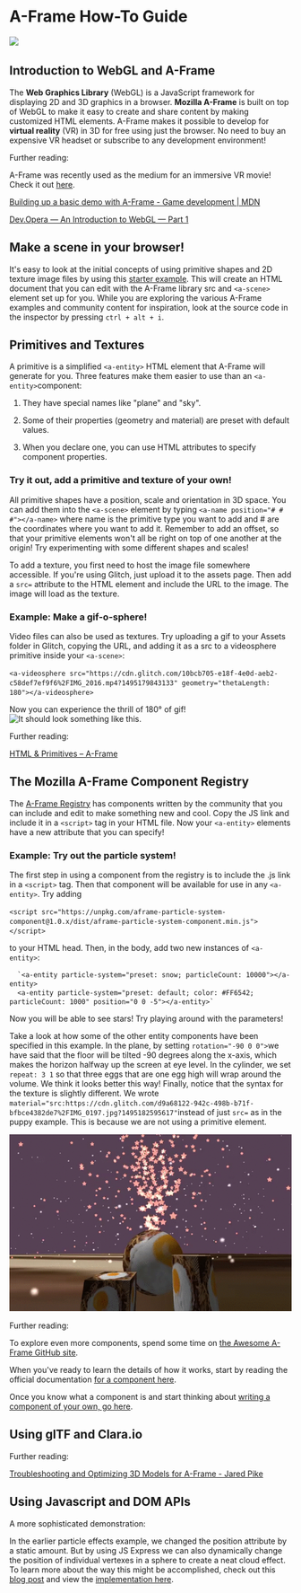 # A-Frame How-To Guide
<img src = "https://upload.wikimedia.org/wikipedia/commons/8/86/Manproposesgoddisposes.jpg">

## Introduction to WebGL and A-Frame

The **Web Graphics Library** (WebGL) is a JavaScript framework for displaying 2D and 3D graphics in a browser.
**Mozilla A-Frame** is built on top of WebGL to make it easy to create and share content by making customized HTML elements.
A-Frame makes it possible to develop for **virtual reality** (VR) in 3D for free using just the browser.
No need to buy an expensive VR headset or subscribe to any development environment!

Further reading: 

A-Frame was recently used as the medium for an immersive VR movie! Check it out [here](https://t.co/tX8hwAA7uU).

[Building up a basic demo with A-Frame - Game development | MDN](https://developer.mozilla.org/en-US/docs/Games/Techniques/3D_on_the_web/Building_up_a_basic_demo_with_A-Frame)

[Dev.Opera — An Introduction to WebGL — Part 1](https://dev.opera.com/articles/introduction-to-webgl-part-1/#implementations)

## Make a scene in your browser!

It's easy to look at the initial concepts of using primitive shapes and 2D texture image files by using this [starter example](https://glitch.com/~aframe). This will create an HTML document that you can edit with the A-Frame library src and `<a-scene>` element set up for you. While you are exploring the various A-Frame examples and community content for inspiration, look at the source code in the inspector by pressing `ctrl + alt + i`.

## Primitives and Textures

A primitive is a simplified `<a-entity>` HTML element that A-Frame will generate for you. Three features make them easier to use than an `<a-entity>`component: 

1. They have special names like "plane" and "sky". 

2. Some of their properties (geometry and material) are preset with default values.

3. When you declare one, you can use HTML attributes to specify component properties.

### Try it out, add a primitive and texture of your own!
All primitive shapes have a position, scale and orientation in 3D space. You can add them into the `<a-scene>` element by typing `<a-name position="# # #"></a-name>` where name is the primitive type you want to add and # are the coordinates where you want to add it. Remember to add an offset, so that your primitive elements won't all be right on top of one another at the origin! Try experimenting with some different shapes and scales!

To add a texture, you first need to host the image file somewhere accessible. If you're using Glitch, just upload it to the assets page. Then add a `src=` attribute to the HTML element and include the URL to the image. The image will load as the texture.

### Example: Make a gif-o-sphere!
Video files can also be used as textures. Try uploading a gif to your Assets folder in Glitch, copying the URL, and adding it as a src to a videosphere primitive inside your `<a-scene>`:

`<a-videosphere src="https://cdn.glitch.com/10bcb705-e18f-4e0d-aeb2-c58def7ef9f6%2FIMG_2016.mp4?1495179843133"
geometry="thetaLength: 180"></a-videosphere>`

Now you can experience the thrill of 180° of gif!
![It should look something like this.](https://github.com/buntel/A-Frame-How-To-Guide/blob/puppysphere/puppygif.gif)

Further reading:

[HTML & Primitives – A-Frame](https://aframe.io/docs/0.5.0/introduction/html-and-primitives.html)

## The Mozilla A-Frame Component Registry
The [A-Frame Registry](https://aframe.io/aframe-registry/) has components written by the community that you can include and edit to make something new and cool. Copy the JS link and include it in a `<script>` tag in your HTML file. Now your `<a-entity>` elements have a new attribute that you can specify! 

### Example: Try out the particle system!
The first step in using a component from the registry is to include the .js link in a `<script>` tag. Then that component will be available for use in any `<a-entity>`. Try adding

`<script src="https://unpkg.com/aframe-particle-system-component@1.0.x/dist/aframe-particle-system-component.min.js"></script>`

to your HTML head. Then, in the body, add two new instances of `<a-entity>`:

      `<a-entity particle-system="preset: snow; particleCount: 10000"></a-entity>
      <a-entity particle-system="preset: default; color: #FF6542; particleCount: 1000" position="0 0 -5"></a-entity>`

Now you will be able to see stars! Try playing around with the parameters!

Take a look at how some of the other entity components have been specified in this example.
In the plane, by setting `rotation="-90 0 0">`we have said that the floor will be tilted -90 degrees along the x-axis, which makes the horizon halfway up the screen at eye level.
In the cylinder, we set `repeat: 3 1` so that three eggs that are one egg high will wrap around the volume. We think it looks better this way!
Finally, notice that the syntax for the texture is slightly different. We wrote `material="src:https://cdn.glitch.com/d9a68122-942c-498b-b71f-bfbce4382de7%2FIMG_0197.jpg?1495182595617"`instead of just `src=` as in the puppy example. This is because we are not using a primitive element.

![It should look something like this.](https://github.com/buntel/A-Frame-How-To-Guide/blob/eggsplosion/eggstars.gif)

Further reading:

To explore even more components, spend some time on [the Awesome A-Frame GitHub site](https://github.com/aframevr/awesome-aframe). 

When you've ready to learn the details of how it works, start by reading the official documentation [for a component here](https://aframe.io/docs/0.5.0/core/component.html).

Once you know what a component is and start thinking about [writing a component of your own, go here](https://aframe.io/docs/0.5.0/introduction/writing-a-component.html).


## Using glTF and Clara.io

Further reading:

[Troubleshooting and Optimizing 3D Models for A-Frame - Jared Pike](https://dev.opera.com/articles/introduction-to-webgl-part-1/#implementations)

## Using Javascript and DOM APIs

A more sophisticated demonstration:

In the earlier particle effects example, we changed the position attribute by a static amount. But by using JS Express we can also dynamically change the position of individual vertexes in a sphere to create a neat cloud effect. To learn more about the way this might be accomplished, check out this [blog post](https://www.clicktorelease.com/blog/vertex-displacement-noise-3d-webgl-glsl-three-js/) and view the [implementation here](https://aframe-displacement-shader.glitch.me/).

